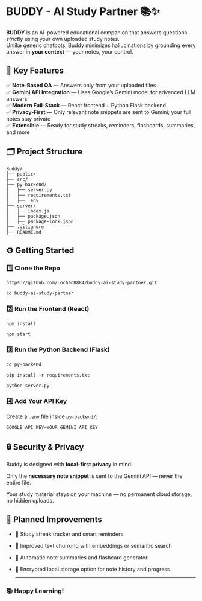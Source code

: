 # BUDDY - AI Study Partner 📚✨

**BUDDY** is an AI-powered educational companion that answers questions *strictly* using your own uploaded study notes.  
Unlike generic chatbots, Buddy minimizes hallucinations by grounding every answer in **your context** — your notes, your control.

## 🚀 Key Features

✅ **Note-Based QA** — Answers only from your uploaded files  
✅ **Gemini API Integration** — Uses Google’s Gemini model for advanced LLM answers  
✅ **Modern Full-Stack** — React frontend + Python Flask backend  
✅ **Privacy-First** — Only relevant note snippets are sent to Gemini; your full notes stay private  
✅ **Extensible** — Ready for study streaks, reminders, flashcards, summaries, and more

## 🗂️ Project Structure

```plaintext
Buddy/
├── public/
├── src/
├── py-backend/
│   ├── server.py
│   ├── requirements.txt
│   ├── .env
├── server/
│   ├── index.js
│   ├── package.json
│   ├── package-lock.json
├── .gitignore
├── README.md
```


## ⚙️ Getting Started


### 1️⃣ Clone the Repo
```
https://github.com/LochanD884/buddy-ai-study-partner.git

cd buddy-ai-study-partner
```

### 2️⃣ Run the Frontend (React)
```
npm install

npm start
```
### 3️⃣ Run the Python Backend (Flask)
```
cd py-backend

pip install -r requirements.txt

python server.py
```

### 4️⃣ Add Your API Key

Create a `.env` file inside `py-backend/`:

```
GOOGLE_API_KEY=YOUR_GEMINI_API_KEY
```


## 🔒 Security & Privacy

Buddy is designed with **local-first privacy** in mind. 

Only the **necessary note snippet** is sent to the Gemini API — never the entire file.  

Your study material stays on your machine — no permanent cloud storage, no hidden uploads.

## 🧩 Planned Improvements

- 📌 Study streak tracker and smart reminders
  
- 📌 Improved text chunking with embeddings or semantic search
  
- 📌 Automatic note summaries and flashcard generator

- 📌 Encrypted local storage option for note history and progress

  ---

### **📚 Happy Learning!**
